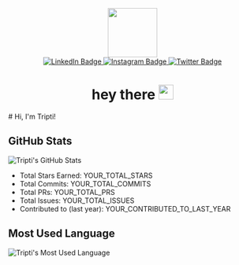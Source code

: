 <div id="header" align="center">
  <img src="https://media.giphy.com/media/M9gbBd9nbDrOTu1Mqx/giphy.gif" width="100"/>
</div>
<div id="badges" align="center">
  <a href="https://www.linkedin.com/in/tripti-verma-68050122b/">
    <img src="https://img.shields.io/badge/LinkedIn-blue?style=for-the-badge&logo=linkedin&logoColor=white" alt="LinkedIn Badge"/>
  </a>
  <a href="https://www.instagram.com/fr.tanyaaa/">
    <img src="https://img.shields.io/badge/Instagram-red?style=for-the-badge&logo=instagram&logoColor=white" alt="Instagram Badge"/>
  </a>
  <a href="https://twitter.com/tripti73860991">
    <img src="https://img.shields.io/badge/Twitter-blue?style=for-the-badge&logo=twitter&logoColor=white" alt="Twitter Badge"/>
  </a>
</div>
<div id="views" align="center">
<img src="https://komarev.com/ghpvc/?username=tripti033&style=flat-square&color=blue" alt=""/>
</div>
<h1 align="center">
  hey there
  <img src="https://media.giphy.com/media/hvRJCLFzcasrR4ia7z/giphy.gif" width="30px"/>
</h1>
# Hi, I'm Tripti!

## GitHub Stats

![Tripti's GitHub Stats](https://github-readme-stats.vercel.app/api?username=tripti033&show_icons=true&theme=dark)

- Total Stars Earned: YOUR_TOTAL_STARS
- Total Commits: YOUR_TOTAL_COMMITS
- Total PRs: YOUR_TOTAL_PRS
- Total Issues: YOUR_TOTAL_ISSUES
- Contributed to (last year): YOUR_CONTRIBUTED_TO_LAST_YEAR

## Most Used Language

![Tripti's Most Used Language](https://github-readme-stats.vercel.app/api/top-langs/?username=tripti033&layout=compact&theme=dark)


